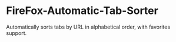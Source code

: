 # FireFox-Automatic-Tab-Sorter
Automatically sorts tabs by URL in alphabetical order, with favorites support.
